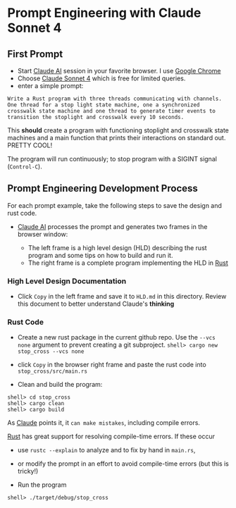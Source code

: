 <!-- 
https://docs.github.com/en/get-started/writing-on-github/getting-started-with-writing-and-formatting-on-github/basic-writing-and-formatting-syntax
-->

# Prompt Engineering with Claude Sonnet 4

## First Prompt
* Start [Claude AI](https://claude.ai/new) session in your favorite browser.  I
  use [Google Chrome](https://www.google.com/chrome/)
* Choose [Claude Sonnet 4](https://www.anthropic.com/claude/sonnet) which is
  free for limited queries.
* enter a simple prompt:
```
Write a Rust program with three threads communicating with channels.  One thread for a stop light state machine, one a synchronized crosswalk state machine and one thread to generate timer events to transition the stoplight and crosswalk every 10 seconds.
```

This **should** create a program with functioning stoplight and crosswalk state
machines and a main function that prints their interactions on standard out.
PRETTY COOL!

The program will run continuously; to stop program with a SIGINT signal
(`Control-C`).

## Prompt Engineering Development Process
For each prompt example, take the following steps to save the design and rust code.

* [Claude AI]() processes the prompt and generates two frames in the browser
window:
  
  - The left frame is a high level design (HLD) describing the rust program
	and some tips on how to build and run it.
  - The right frame is a complete program implementing the HLD in
	[Rust](https://www.rust-lang.org/)

### High Level Design Documentation
* Click `Copy` in the left frame and save it to `HLD.md` in this
  directory. Review this document to better understand Claude's **thinking**

### Rust Code
* Create a new rust package in the current github repo. Use the `--vcs none`
  argument to prevent creating a git subproject.
  `shell> cargo new stop_cross --vcs none`
  
* click `Copy` in the browser right frame and paste the rust code into
  `stop_cross/src/main.rs`

* Clean and build the program:
```
shell> cd stop_cross
shell> cargo clean
shell> cargo build
```

As [Claude]() points it, it `can make mistakes`, including compile errors.

[Rust]() has great support for resolving compile-time errors.  If these occur 
* use `rustc --explain` to analyze and to fix by hand in `main.rs`,
* or modify the prompt in an effort to avoid compile-time errors (but this is
  tricky!)

* Run the program
```
shell> ./target/debug/stop_cross
```

